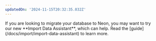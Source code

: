 ```yaml
---
updatedOn: '2024-11-15T20:32:35.032Z'
---
```


<Admonition type="note" title="New feature">
If you are looking to migrate your database to Neon, you may want to try our new **Import Data Assistant**, which can help. Read the [guide](/docs/import/import-data-assistant) to learn more.
</Admonition>
